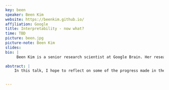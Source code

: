 ```yaml
---
key: been
speaker: Been Kim
website: https://beenkim.github.io/
affiliation: Google
title: Interpretability - now what?
time: TBD
picture: been.jpg
picture-note: Been Kim
slides: 
bio: |
     Been Kim is a senior research scientist at Google Brain. Her research focuses on building interpretable machine learning - making ML understandable by humans for more responsible AI. The vision of her research is to make humans empowered by machine learning, not overwhelmed by it. She gave ICML tutorial on the topic in 2017, CVPR and MLSS at University of Toronto in 2018. She is a co-workshop Chair ICLR 2019, and has been an area chair at NIPS, ICML, AISTATS and FAT* conferences. In 2018, she gave a talk at G20 meeting on digital economy summit in Argentina. In 2019, her work called TCAV received UNESCO Netexplo award for "breakthrough digital innovations with the potential of profound and lasting impact on the digital society”. This work was also a part of CEO’s keynote at Google I/O 19'. She received her PhD. from MIT. 

abstract: |
    In this talk, I hope to reflect on some of the progress made in the field of interpretable machine learning. We will reflect on where we are going as a field, and what are the things we need to be aware and be careful as we make progress. With that perspective, I will then discuss some of my recent work 1) sanity checking popular methods and 2) developing more lay person-friendly interpretability method. 


---
```

